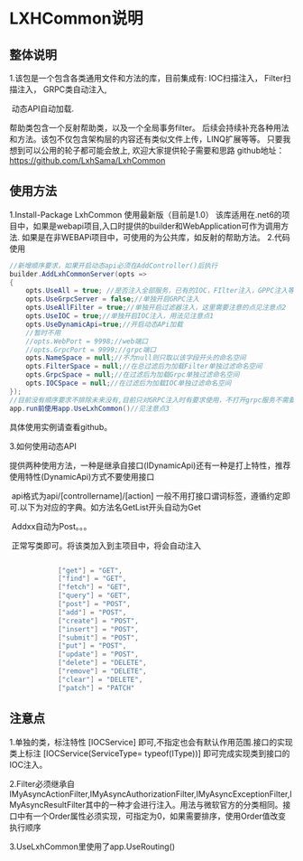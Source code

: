 # LXHCommon说明
## 整体说明
 1.该包是一个包含各类通用文件和方法的库，目前集成有:
  																		IOC扫描注入，
																		  Filter扫描注入，
 																		 GRPC类自动注入,

​																		 动态API自动加载.

 帮助类包含一个反射帮助类，以及一个全局事务filter。
 后续会持续补充各种用法和方法。该包不仅包含架构层的内容还有类似文件上传，LINQ扩展等等。
 只要我想到可以公用的轮子都可能会放上, 欢迎大家提供轮子需要和思路
 github地址：https://github.com/LxhSama/LxhCommon 

 ## 使用方法
 1.Install-Package LxhCommon 使用最新版（目前是1.0）
 该库适用在.net6的项目中，如果是webapi项目,入口时提供的builder和WebApplication可作为调用方法.
 如果是在非WEBAPi项目中，可使用的为公共库，如反射的帮助方法。
 2.代码使用

``` c#
//新增顺序要求，如果开启动态api必须在AddController()后执行
builder.AddLxhCommonServer(opts => 
{
    opts.UseAll = true; //是否注入全部服务，已有的IOC，FIlter注入，GPPC注入等
    opts.UseGrpcServer = false;//单独开启GRPC注入
    opts.UseAllFilter = true;//单独开启过滤器注入，这里需要注意的点见注意点2
    opts.UseIOC = true;//单独开启IOC注入，用法见注意点1
    opts.UseDynamicApi=true;//开启动态APi加载
    //暂时不用
    //opts.WebPort = 9998;//web端口
    //opts.GrpcPort = 9999;//grpc端口
    opts.NameSpace = null;//不为null则只取以该字段开头的命名空间
    opts.FilterSpace = null;//在总过滤后为加载Filter单独过滤命名空间
    opts.GrpcSpace = null;//在过滤后为加载Grpc单独过滤命名空间
    opts.IOCSpace = null;//在过滤后为加载IOC单独过滤命名空间
});
//目前没有顺序要求不排除未来没有,目前只对GRPC注入时有要求使用，不打开grpc服务不需要使用该方法。后续有用到会修改说明.
app.run前使用app.UseLxhCommon()//见注意点3

```
具体使用实例请查看github。

3.如何使用动态API

​		提供两种使用方法，一种是继承自接口(IDynamicApi)还有一种是打上特性，推荐使用特性(DynamicApi)方式不要使用接口

​		api格式为api/[controllername]/[action] 一般不用打接口谓词标签，遵循约定即可.以下为对应的字典。如方法名GetList开头自动为Get

​        Addxx自动为Post。。。

​        正常写类即可。将该类加入到主项目中，将会自动注入

```c#

            ["get"] = "GET",
            ["find"] = "GET",
            ["fetch"] = "GET",
            ["query"] = "GET",
            ["post"] = "POST",
            ["add"] = "POST",
            ["create"] = "POST",
            ["insert"] = "POST",
            ["submit"] = "POST",
            ["put"] = "POST",
            ["update"] = "POST",
            ["delete"] = "DELETE",
            ["remove"] = "DELETE",
            ["clear"] = "DELETE",
            ["patch"] = "PATCH"
```



 ## 注意点
 1.单独的类，标注特性 [IOCService] 即可,不指定也会有默认作用范围.接口的实现类上标注 [IOCService(ServiceType= typeof(IType))] 即可完成实现类到接口的IOC注入。

 2.Filter必须继承自IMyAsyncActionFilter,IMyAsyncAuthorizationFilter,IMyAsyncExceptionFilter,IMyAsyncResultFilter其中的一种才会进行注入。用法与微软官方的分类相同。接口中有一个Order属性必须实现，可指定为0，如果需要排序，使用Order值改变执行顺序

 3.UseLxhCommon里使用了app.UseRouting()
